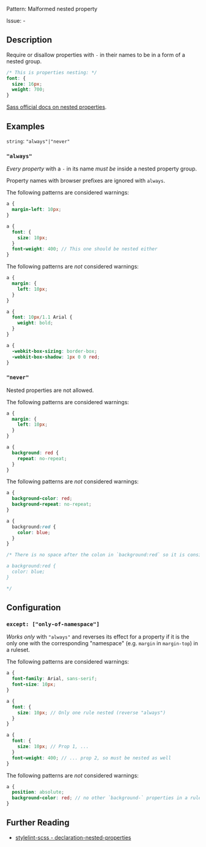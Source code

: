 Pattern: Malformed nested property

Issue: -

## Description

Require or disallow properties with `-` in their names to be in a form of a nested group.

```scss
/* This is properties nesting: */  
font: {
  size: 16px;
  weight: 700;
}
```

[Sass official docs on nested properties](http://sass-lang.com/documentation/file.SASS_REFERENCE.html#nested_properties).

## Examples

`string`: `"always"|"never"`

### `"always"`

*Every property* with a `-` in its name *must be* inside a nested property group.

Property names with browser prefixes are ignored with `always`.

The following patterns are considered warnings:

```scss
a {
  margin-left: 10px;
}
```

```scss
a {
  font: {
    size: 10px;
  }
  font-weight: 400; // This one should be nested either
}
```

The following patterns are *not* considered warnings:

```scss
a {
  margin: {
    left: 10px;
  }
}
```

```scss
a {
  font: 10px/1.1 Arial {
    weight: bold;
  }
}
```

```scss
a {
  -webkit-box-sizing: border-box;
  -webkit-box-shadow: 1px 0 0 red;
}
```

### `"never"`

Nested properties are not allowed.

The following patterns are considered warnings:

```scss
a {
  margin: {
    left: 10px;
  }
}
```

```scss
a {
  background: red {
    repeat: no-repeat;
  }
}
```

The following patterns are *not* considered warnings:

```scss
a {
  background-color: red;
  background-repeat: no-repeat;
}
```

```scss
a {
  background:red {
    color: blue;
  }
}

/* There is no space after the colon in `background:red` so it is considered A SELECTOR and is compiled into: 

a background:red {
  color: blue;
}

*/
```

## Configuration

### `except: ["only-of-namespace"]`

*Works only* with `"always"` and reverses its effect for a property if it is the only one with the corresponding "namespace" (e.g. `margin` in `margin-top`) in a ruleset.

The following patterns are considered warnings:

```scss
a {
  font-family: Arial, sans-serif;
  font-size: 10px;
}
```

```scss
a {
  font: {
    size: 10px; // Only one rule nested (reverse "always")
  }
}
```

```scss
a {
  font: {
    size: 10px; // Prop 1, ...
  }
  font-weight: 400; // ... prop 2, so must be nested as well
}
```

The following patterns are *not* considered warnings:

```scss
a {
  position: absolute;
  background-color: red; // no other `background-` properties in a ruleset
}
```

## Further Reading

* [stylelint-scss - declaration-nested-properties](https://github.com/kristerkari/stylelint-scss/blob/master/src/rules/declaration-nested-properties)